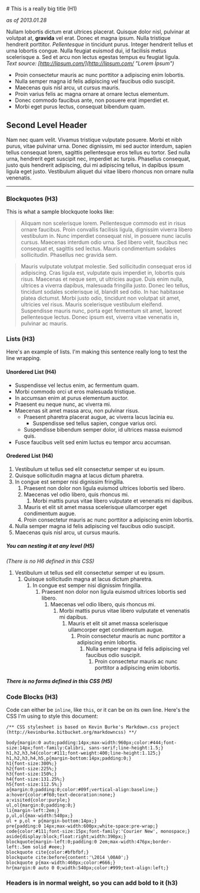 ﻿﻿# This is a really big title (H1) 

*as of 2013.01.28*

Nullam lobortis dictum erat ultrices placerat. Quisque dolor nisl, pulvinar at volutpat at, **gravida** vel erat. Donec et magna ipsum. Nulla tristique hendrerit porttitor. *Pellentesque* in tincidunt purus. Integer hendrerit tellus et urna lobortis congue. Nulla feugiat euismod dui, id facilisis metus scelerisque a. Sed et arcu non lectus egestas tempus eu feugiat ligula.   
*Text source: [http://lipsum.com/](http://lipsum.com/ "Lorem Ipsum")*


- Proin consectetur mauris ac nunc porttitor a adipiscing enim lobortis.
- Nulla semper magna id felis adipiscing vel faucibus odio suscipit.
- Maecenas quis nisl arcu, ut cursus mauris.
- Proin varius felis ac magna ornare at ornare lectus elementum.
- Donec commodo faucibus ante, non posuere erat imperdiet et.
- Morbi eget purus lectus, consequat bibendum quam.

## Second Level Header


Nam nec quam velit. Vivamus tristique vulputate posuere. Morbi et nibh purus, vitae pulvinar urna. Donec dignissim, mi sed auctor interdum, sapien tellus consequat lorem, sagittis pellentesque eros tellus eu tortor. Sed nulla urna, hendrerit eget suscipit nec, imperdiet ac turpis. Phasellus consequat, justo quis hendrerit adipiscing, dui mi adipiscing tellus, in dapibus ipsum ligula eget justo. Vestibulum aliquet dui vitae libero rhoncus non ornare nulla venenatis.



-------

### Blockquotes (H3)

This is what a sample blockquote looks like:

> Aliquam non scelerisque lorem. Pellentesque commodo est in risus ornare faucibus. Proin convallis facilisis ligula, dignissim viverra libero vestibulum in. Nunc imperdiet consequat nisl, in posuere nunc iaculis cursus. Maecenas interdum odio urna. Sed libero velit, faucibus nec consequat et, sagittis sed lectus. Mauris condimentum sodales sollicitudin. Phasellus nec gravida sem.

> Mauris vulputate volutpat molestie. Sed sollicitudin consequat eros id adipiscing. Cras ligula est, vulputate quis imperdiet in, lobortis quis risus. Maecenas et neque sem, ut ultricies augue. Duis enim nulla, ultrices a viverra dapibus, malesuada fringilla justo. Donec leo tellus, tincidunt sodales scelerisque id, blandit sed odio. In hac habitasse platea dictumst. Morbi justo odio, tincidunt non volutpat sit amet, ultricies vel risus. Mauris scelerisque vestibulum eleifend. Suspendisse mauris nunc, porta eget fermentum sit amet, laoreet pellentesque lectus. Donec ipsum est, viverra vitae venenatis in, pulvinar ac mauris.

### Lists (H3)

Here's an example of lists. I'm making this sentence really long to
test the line wrapping.

#### Unordered List (H4)

- Suspendisse vel lectus enim, ac fermentum quam.
- Morbi commodo orci ut eros malesuada tristique.
- In accumsan enim at purus elementum auctor.
- Praesent eu neque nunc, ac viverra mi.
- Maecenas sit amet massa arcu, non pulvinar risus.
	- Praesent pharetra placerat augue, ac viverra lacus lacinia eu.
		- Suspendisse sed tellus sapien, congue varius orci.
	- Suspendisse bibendum semper dolor, id ultrices massa euismod quis.
- Fusce faucibus velit sed enim luctus eu tempor arcu accumsan.

#### Oredered List (H4)

1. Vestibulum ut tellus sed elit consectetur semper ut eu ipsum.
1. Quisque sollicitudin magna at lacus dictum pharetra.
1. In congue est semper nisi dignissim fringilla.
	1. Praesent non dolor non ligula euismod ultrices lobortis sed libero.
	1. Maecenas vel odio libero, quis rhoncus mi.
		1. Morbi mattis purus vitae libero vulputate et venenatis mi dapibus.
	1. Mauris et elit sit amet massa scelerisque ullamcorper eget condimentum augue.
	1. Proin consectetur mauris ac nunc porttitor a adipiscing enim lobortis.
1. Nulla semper magna id felis adipiscing vel faucibus odio suscipit.
1. Maecenas quis nisl arcu, ut cursus mauris.

##### You can nesting it at any level (H5)

*(There is no H6 defined in this CSS)*

1. Vestibulum ut tellus sed elit consectetur semper ut eu ipsum.
	1. Quisque sollicitudin magna at lacus dictum pharetra.
		1. In congue est semper nisi dignissim fringilla.
			1. Praesent non dolor non ligula euismod ultrices lobortis sed libero.
				1. Maecenas vel odio libero, quis rhoncus mi.
					1. Morbi mattis purus vitae libero vulputate et venenatis mi dapibus.
						1. Mauris et elit sit amet massa scelerisque ullamcorper eget condimentum augue.
							1. Proin consectetur mauris ac nunc porttitor a adipiscing enim lobortis.
								1. Nulla semper magna id felis adipiscing vel faucibus odio suscipit.
									1. Proin consectetur mauris ac nunc porttitor a adipiscing enim lobortis.

##### There is no forms defined in this CSS  (H5)

### Code Blocks  (H3)

Code can either be `inline`, like `this`, or it can be on its own line. Here's the CSS I'm using to style this document:

    /** CSS stylesheet is based on Kevin Burke's Markdown.css project (http://kevinburke.bitbucket.org/markdowncss) **/

	body{margin:0 auto;padding:14px;max-width:960px;color:#444;font-size:14px;font-family:Calibri, sans-serif;line-height:1.5;}
	h1,h2,h3,h4{color:#111;font-weight:400;line-height:1.125;}
	h1,h2,h3,h4,h5,p{margin-bottom:14px;padding:0;}
	h1{font-size:300%;}
	h2{font-size:225%;}
	h3{font-size:150%;}
	h4{font-size:131.25%;}
	h5{font-size:112.5%;}
	a{margin:0;padding:0;color:#09f;vertical-align:baseline;}
	a:hover{color:#f60;text-decoration:none;}
	a:visited{color:purple;}
	ul,ol{margin:0;padding:0;}
	li{margin-left:2em;}
	p,ul,ol{max-width:540px;}
	ul + p,ol + p{margin-bottom:14px;}
	pre{padding:0 14px;max-width:600px;white-space:pre-wrap;}
	code{color:#111;font-size:15px;font-family:'Courier New', monospace;}
	aside{display:block;float:right;width:390px;}
	blockquote{margin-left:0;padding:0 2em;max-width:476px;border-left:.5em solid #eee;}
	blockquote cite{color:#bfbfbf;}
	blockquote cite:before{content:'\2014 \00A0';}
	blockquote p{max-width:460px;color:#666;}
	hr{margin:0 auto 0 0;width:540px;color:#999;text-align:left;}

### Headers is in **normal weight**, so you can add **bold** to it (h3)
